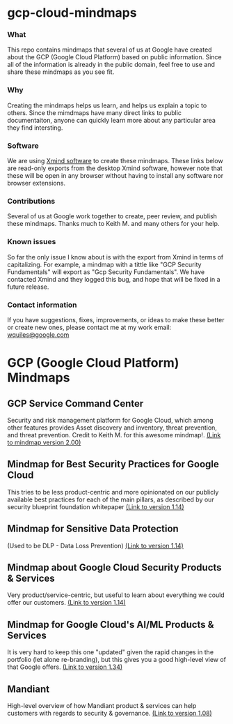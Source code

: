 # gcp-cloud-mindmaps

### What
This repo contains mindmaps that several of us at Google have created about the GCP (Google Cloud Platform) based on public information. Since all of the information is already in the public domain, feel free to use and share these mindmaps as you see fit.

### Why
Creating the mindmaps helps us learn, and helps us explain a topic to others.  Since the mimdmaps have many direct links to public documentaiton, anyone can quickly learn more about any particular area they find intersting.  

### Software
We are using [Xmind software](https://www.xmind.app/) to create these mindmaps. These links below are read-only exports from the desktop Xmind software, however note that these will be open in any browser without having to install any software nor browser extensions.

### Contributions
Several of us at Google work together to create, peer review, and publish these mindmaps.  Thanks much to Keith M. and many others for your help.

### Known issues
So far the only issue I know about is with the export from Xmind in terms of capitalizing. For example, a mindmap with a tittle like "GCP Security Fundamentals" will export as "Gcp Security Fundamentals". We have contacted Xmind and they logged this bug, and hope that will be fixed in a future release.

### Contact information
If you have suggestions, fixes, improvements, or ideas to make these better or create new ones, please contact me at my work email: wquiles@google.com


# GCP (Google Cloud Platform) Mindmaps

## GCP Service Command Center
Security and risk management platform for Google Cloud, which among other features provides Asset discovery and inventory, threat prevention, and threat prevention. Credit to Keith M. for this awesome mindmap!.
[(Link to mindmap version 2.00)](https://xmind.app/m/gvaMBn/)


## Mindmap for Best Security Practices for Google Cloud
This tries to be less product-centric and more opinionated on our publicly available best practices for each of the main pillars, as described by our security blueprint foundation whitepaper
[(Link to version 1.14)](https://xmind.app/m/JXmJPU)


## Mindmap for Sensitive Data Protection
(Used to be DLP - Data Loss Prevention) 
[(Link to version 1.14)](https://xmind.app/m/qnQvxn)


## Mindmap about Google Cloud Security Products & Services
Very product/service-centric, but useful to learn about everything we could offer our customers.
[(Link to version 1.14)](https://xmind.app/m/pKddZb)


## Mindmap for Google Cloud's AI/ML Products & Services
It is very hard to keep this one "updated" given the rapid changes in the portfolio (let alone re-branding), but this gives you a good high-level view of that Google offers.
[(Link to version 1.34)](https://xmind.app/m/WcQEGU/)


##  Mandiant
High-level overview of how Mandiant product & services can help customers with regards to security & governance.
[(Link to version 1.08)](https://xmind.app/m/LMBHDE/)
